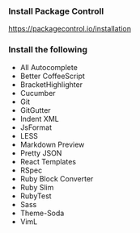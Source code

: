 ### Install Package Controll

https://packagecontrol.io/installation

### Install the following

- All Autocomplete
- Better CoffeeScript
- BracketHighlighter
- Cucumber
- Git
- GitGutter
- Indent XML
- JsFormat
- LESS
- Markdown Preview
- Pretty JSON
- React Templates
- RSpec
- Ruby Block Converter
- Ruby Slim
- RubyTest
- Sass
- Theme-Soda
- VimL
